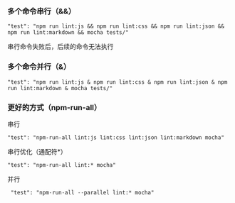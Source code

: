 ### 多个命令串行（&&）
```
"test": "npm run lint:js && npm run lint:css && npm run lint:json && npm run lint:markdown && mocha tests/"
```
串行命令失败后，后续的命令无法执行


### 多个命令并行（&）
```
"test": "npm run lint:js & npm run lint:css & npm run lint:json & npm run lint:markdown & mocha tests/"
```

### 更好的方式（npm-run-all）
串行
```
"test": "npm-run-all lint:js lint:css lint:json lint:markdown mocha"
```
串行优化（通配符*）
```
"test": "npm-run-all lint:* mocha"
```

并行
```
 "test": "npm-run-all --parallel lint:* mocha"
```